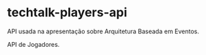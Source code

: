 # techtalk-players-api
API usada na apresentação sobre Arquitetura Baseada em Eventos. 

API de Jogadores.
